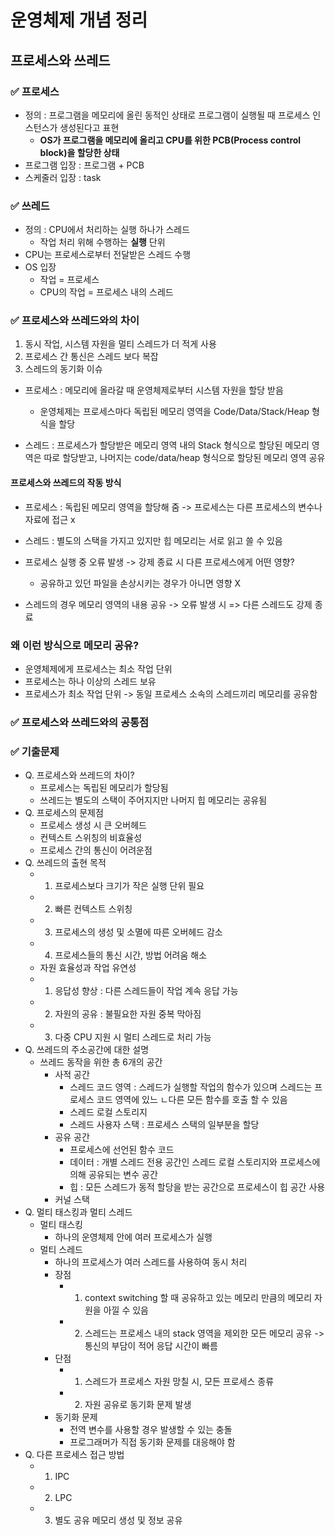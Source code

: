 # 운영체제 개념 정리

## 프로세스와 쓰레드

### ✅ 프로세스

- 정의 : 프로그램을 메모리에 올린 동적인 상태로 프로그램이 실행될 때 프로세스 인스턴스가 생성된다고 표현
  - **OS가 프로그램을 메모리에 올리고 CPU를 위한 PCB(Process control block)을 할당한 상태**
- 프로그램 입장 : 프로그램 + PCB
- 스케줄러 입장 : task

### ✅ 쓰레드

- 정의 : CPU에서 처리하는 실행 하나가 스레드
  - 작업 처리 위해 수행하는 **실행** 단위
- CPU는 프로세스로부터 전달받은 스레드 수행
- OS 입장
  - 작업 = 프로세스
  - CPU의 작업 = 프로세스 내의 스레드

### ✅ 프로세스와 쓰레드와의 차이

1. 동시 작업, 시스템 자원을 멀티 스레드가 더 적게 사용
2. 프로세스 간 통신은 스레드 보다 복잡
3. 스레드의 동기화 이슈

- 프로세스 : 메모리에 올라갈 때 운영체제로부터 시스템 자원을 할당 받음

  - 운영체제는 프로세스마다 독립된 메모리 영역을 Code/Data/Stack/Heap 형식을 할당

- 스레드 : 프로세스가 할당받은 메모리 영역 내의 Stack 형식으로 할당된 메모리 영역은 따로 할당받고, 나머지는 code/data/heap 형식으로 할당된 메모리 영역 공유

#### 프로세스와 쓰레드의 작동 방식

- 프로세스 : 독립된 메모리 영역을 할당해 줌 -> 프로세스는 다른 프로세스의 변수나 자료에 접근 x

- 스레드 : 별도의 스택을 가지고 있지만 힙 메모리는 서로 읽고 쓸 수 있음

- 프로세스 실행 중 오류 발생 -> 강제 종료 시 다른 프로세스에게 어떤 영향?
  - 공유하고 있던 파일을 손상시키는 경우가 아니면 영향 X
- 스레드의 경우 메모리 영역의 내용 공유 -> 오류 발생 시 => 다른 스레드도 강제 종료

### 왜 이런 방식으로 메모리 공유?

- 운영체제에게 프로세스는 최소 작업 단위
- 프로세스는 하나 이상의 스레드 보유
- 프로세스가 최소 작업 단위 -> 동일 프로세스 소속의 스레드끼리 메모리를 공유함

### ✅ 프로세스와 쓰레드와의 공통점

### ✅ 기출문제

- Q. 프로세스와 쓰레드의 차이?
  - 프로세스는 독립된 메모리가 할당됨
  - 쓰레드는 별도의 스택이 주어지지만 나머지 힙 메모리는 공유됨
- Q. 프로세스의 문제점
  - 프로세스 생성 시 큰 오버헤드
  - 컨텍스트 스위칭의 비효율성
  - 프로세스 간의 통신이 어려운점
- Q. 쓰레드의 출현 목적
  - 1. 프로세스보다 크기가 작은 실행 단위 필요
  - 2. 빠른 컨텍스트 스위칭
  - 3. 프로세스의 생성 및 소멸에 따른 오버헤드 감소
  - 4. 프로세스들의 통신 시간, 방법 어려움 해소
  - 자원 효율성과 작업 유연성
  - 1. 응답성 향상 : 다른 스레드들이 작업 계속 응답 가능
  - 2. 자원의 공유 : 불필요한 자원 중복 막아짐
  - 3. 다중 CPU 지원 시 멀티 스레드로 처리 가능
- Q. 쓰레드의 주소공간에 대한 설명
  - 쓰레드 동작을 위한 총 6개의 공간
    - 사적 공간
      - 스레드 코드 영역 : 스레드가 실행할 작업의 함수가 있으며 스레드는 프로세스 코드 영역에 있느 ㄴ다른 모든 함수를 호출 할 수 있음
      - 스레드 로컬 스토리지
      - 스레드 사용자 스택 : 프로세스 스택의 일부분을 할당
    - 공유 공간
      - 프로세스에 선언된 함수 코드
      - 데이터 : 개별 스레드 전용 공간인 스레드 로컬 스토리지와 프로세스에 의해 공유되는 변수 공간
      - 힙 : 모든 스레드가 동적 할당을 받는 공간으로 프로세스이 힙 공간 사용
    - 커널 스택
- Q. 멀티 태스킹과 멀티 스레드
  - 멀티 태스킹
    - 하나의 운영체제 안에 여러 프로세스가 실행
  - 멀티 스레드
    - 하나의 프로세스가 여러 스레드를 사용하여 동시 처리
    - 장점
      - 1. context switching 할 때 공유하고 있는 메모리 만큼의 메모리 자원을 아낄 수 있음
      - 2. 스레드는 프로세스 내의 stack 영역을 제외한 모든 메모리 공유 -> 통신의 부담이 적어 응답 시간이 빠름
    - 단점
      - 1. 스레드가 프로세스 자원 망칠 시, 모든 프로세스 종류
      - 2. 자원 공유로 동기화 문제 발생
    - 동기화 문제
      - 전역 변수를 사용할 경우 발생할 수 있는 충돌
      - 프로그래머가 직접 동기화 문제를 대응해야 함
- Q. 다른 프로세스 접근 방법
  - 1. IPC
  - 2. LPC
  - 3. 별도 공유 메모리 생성 및 정보 공유
